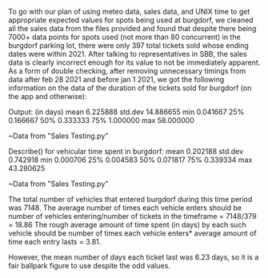To go with our plan of using meteo data, sales data, and UNIX time to get appropriate expected values for spots being used at burgdorf, we cleaned all the sales data from the files provided and found that despite there being 7000+ data points for spots used (not more than 80 concurrent) in the burgdorf parking lot, there were only 397 total tickets sold whose ending dates were within 2021. After talking to representatives in SBB, the sales data is clearly incorrect enough for its value to not be immediately apparent.
As a form of double checking, after removing unnecessary timings from data after feb 28 2021 and before jan 1 2021, we got the following information on the data of the duration of the tickets sold for burgdorf (on the app and otherwise): 

Output: (in days)
 mean       6.225888
 std.dev    14.886655
 min        0.041667
 25%        0.166667
 50%        0.333333
 75%        1.000000
 max       58.000000

~Data from "Sales Testing.py"

Describe() for vehicular time spent in burgdorf:
mean        0.202188
std.dev     0.742918
min         0.000706
25%         0.004583
50%         0.071817
75%         0.339334
max        43.280625

~Data from "Sales Testing.py"


The total number of vehicles that entered burgdorf during this time period was 7148. The average number of times each vehicle enters should be number of vehicles entering/number of tickets in the timeframe = 7148/379 = 18.86
The rough average amount of time spent (in days) by each such vehicle should be number of times each vehicle enters* average amount of time each entry lasts = 3.81.

However, the mean number of days each ticket last was 6.23 days, so it is a fair ballpark figure to use despite the odd values.

